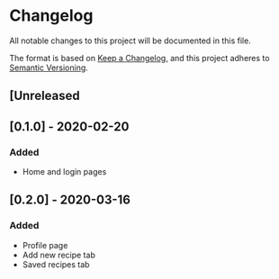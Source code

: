 # Changelog
All notable changes to this project will be documented in this file.

The format is based on [Keep a Changelog](https://keepachangelog.com/en/1.0.0/),
and this project adheres to [Semantic Versioning](https://semver.org/spec/v2.0.0.html).

## [Unreleased
## [0.1.0] - 2020-02-20
### Added
- Home and login pages

## [0.2.0] - 2020-03-16
### Added
- Profile page
- Add new recipe tab
- Saved recipes tab
